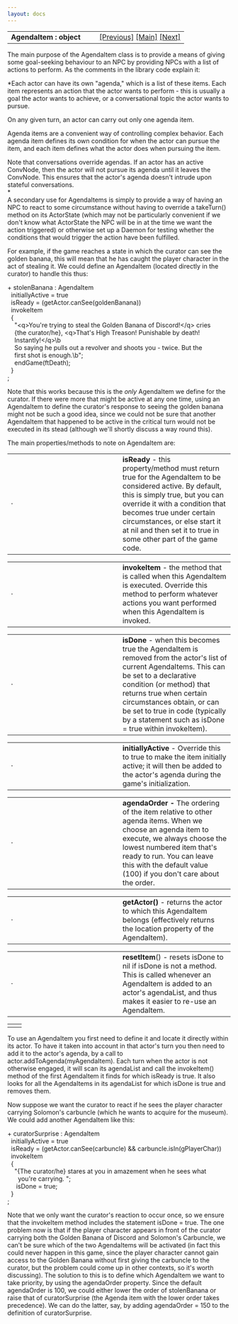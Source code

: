 ```yaml
---
layout: docs
---
```

<table width="100%" data-border="0" data-cellspacing="0"
data-cellpadding="3" data-bgcolor="#C0C0C0">
<colgroup>
<col style="width: 50%" />
<col style="width: 50%" />
</colgroup>
<tbody>
<tr>
<td style="text-align: left;"><strong>AgendaItem : object<br />
</strong></td>
<td style="text-align: right;"><a
href="initiateconversation.html">[Previous]</a> <a
href="generalintroduction.html">[Main]</a> <a
href="convagendaitem.html">[Next]</a></td>
</tr>
</tbody>
</table>

  
The main purpose of the AgendaItem class is to provide a means of giving
some goal-seeking behaviour to an NPC by providing NPCs with a list of
actions to perform. As the comments in the library code explain it:  
  
*Each actor can have its own "agenda," which is a list of these items.
Each item represents an action that the actor wants to perform - this is
usually a goal the actor wants to achieve, or a conversational topic the
actor wants to pursue.  
  
On any given turn, an actor can carry out only one agenda item.  
  
Agenda items are a convenient way of controlling complex behavior. Each
agenda item defines its own condition for when the actor can pursue the
item, and each item defines what the actor does when pursuing the
item.  
  
Note that conversations override agendas. If an actor has an active
ConvNode, then the actor will not pursue its agenda until it leaves the
ConvNode. This ensures that the actor's agenda doesn't intrude upon
stateful conversations.  
*  
A secondary use for AgendaItems is simply to provide a way of having an
NPC to react to some circumstance without having to override a
takeTurn() method on its ActorState (which may not be particularly
convenient if we don't know what ActorState the NPC will be in at the
time we want the action triggered) or otherwise set up a Daemon for
testing whether the conditions that would trigger the action have been
fulfilled.  
  
For example, if the game reaches a state in which the curator can see
the golden banana, this will mean that he has caught the player
character in the act of stealing it. We could define an AgendaItem
(located directly in the curator) to handle this thus:  
  
+ stolenBanana : AgendaItem  
  initiallyActive = true  
  isReady = (getActor.canSee(goldenBanana))  
  invokeItem  
  {  
    "\<q\>You're trying to steal the Golden Banana of Discord!\</q\> cries  
    {the curator/he}, \<q\>That's High Treason! Punishable by death!  
    Instantly!\</q\>\b  
    So saying he pulls out a revolver and shoots you - twice. But the   
    first shot is enough.\b";  
    endGame(ftDeath);  
  }  
;  
  
Note that this works because this is the *only* AgendaItem we define for
the curator. If there were more that might be active at any one time,
using an AgendaItem to define the curator's response to seeing the
golden banana might not be such a good idea, since we could not be sure
that another AgendaItem that happened to be active in the critical turn
would not be executed in its stead (although we'll shortly discuss a way
round this).  
  
The main properties/methods to note on AgendaItem are:  
  

<table data-border="0" data-cellpadding="0" data-cellspacing="0">
<colgroup>
<col style="width: 50%" />
<col style="width: 50%" />
</colgroup>
<tbody>
<tr data-valign="top">
<td width="14"><strong></strong>·<strong></strong></td>
<td><strong>isReady</strong> - this property/method must return true for
the AgendaItem to be considered active. By default, this is simply true,
but you can override it with a condition that becomes true under certain
circumstances, or else start it at nil and then set it to true in some
other part of the game code.  <br />
</td>
</tr>
</tbody>
</table>

<table data-border="0" data-cellpadding="0" data-cellspacing="0">
<colgroup>
<col style="width: 50%" />
<col style="width: 50%" />
</colgroup>
<tbody>
<tr data-valign="top">
<td width="14"><strong></strong>·<strong></strong></td>
<td><strong>invokeItem</strong> - the method that is called when this
AgendaItem is executed. Override this method to perform whatever actions
you want performed when this AgendaItem is invoked.  <br />
</td>
</tr>
</tbody>
</table>

<table data-border="0" data-cellpadding="0" data-cellspacing="0">
<colgroup>
<col style="width: 50%" />
<col style="width: 50%" />
</colgroup>
<tbody>
<tr data-valign="top">
<td width="14"><strong></strong>·<strong></strong></td>
<td><strong>isDone</strong> - when this becomes true the AgendaItem is
removed from the actor's list of current AgendaItems. This can be set to
a declarative condition (or method) that returns true when certain
circumstances obtain, or can be set to true in code (typically by a
statement such as isDone = true within invokeItem).  <br />
</td>
</tr>
</tbody>
</table>

<table data-border="0" data-cellpadding="0" data-cellspacing="0">
<colgroup>
<col style="width: 50%" />
<col style="width: 50%" />
</colgroup>
<tbody>
<tr data-valign="top">
<td width="14"><strong></strong>·<strong></strong></td>
<td><strong>initiallyActive</strong> - Override this to true to make the
item initially active; it will then be added to the actor's agenda
during the game's initialization.  <br />
</td>
</tr>
</tbody>
</table>

<table data-border="0" data-cellpadding="0" data-cellspacing="0">
<colgroup>
<col style="width: 50%" />
<col style="width: 50%" />
</colgroup>
<tbody>
<tr data-valign="top">
<td width="14"><strong></strong>·<strong></strong></td>
<td><strong>agendaOrder -</strong> The ordering of the item relative to
other agenda items. When we choose an agenda item to execute, we always
choose the lowest numbered item that's ready to run. You can leave this
with the default value (100) if you don't care about the order.  <br />
</td>
</tr>
</tbody>
</table>

<table data-border="0" data-cellpadding="0" data-cellspacing="0">
<colgroup>
<col style="width: 50%" />
<col style="width: 50%" />
</colgroup>
<tbody>
<tr data-valign="top">
<td width="14"><strong></strong>·<strong></strong></td>
<td><strong>getActor()</strong> - returns the actor to which this
AgendaItem belongs (effectively returns the location property of the
AgendaItem).  <br />
</td>
</tr>
</tbody>
</table>

<table data-border="0" data-cellpadding="0" data-cellspacing="0">
<colgroup>
<col style="width: 50%" />
<col style="width: 50%" />
</colgroup>
<tbody>
<tr data-valign="top">
<td width="14"><strong></strong>·<strong></strong></td>
<td><strong>resetItem</strong>() - resets isDone to nil if isDone is not
a method. This is called whenever an AgendaItem is added to an actor's
agendaList, and thus makes it easier to re-use an AgendaItem.  <br />
</td>
</tr>
</tbody>
</table>

|     |     |
|-----|-----|
|     |     |

  
To use an AgendaItem you first need to define it and locate it directly
within its actor. To have it taken into account in that actor's turn you
then need to add it to the actor's agenda, by a call to
actor.addToAgenda(myAgendaItem). Each turn when the actor is not
otherwise engaged, it will scan its agendaList and call the invokeItem()
method of the first AgendaItem it finds for which isReady is true. It
also looks for all the AgendaItems in its agendaList for which isDone is
true and removes them.  
  
Now suppose we want the curator to react if he sees the player character
carrying Solomon's carbuncle (which he wants to acquire for the museum).
We could add another AgendaItem like this:  
  
+ curatorSurprise : AgendaItem  
  initiallyActive = true  
  isReady = (getActor.canSee(carbuncle) && carbuncle.isIn(gPlayerChar))  
  invokeItem  
  {  
    "{The curator/he} stares at you in amazement when he sees what  
      you're carrying. ";  
     isDone = true;  
  }    
;  
  
Note that we only want the curator's reaction to occur once, so we
ensure that the invokeItem method includes the statement isDone = true.
The one problem now is that if the player character appears in front of
the curator carrying both the Golden Banana of Discord and Solomon's
Carbuncle, we can't be sure which of the two AgendaItems will be
activated (in fact this could never happen in this game, since the
player character cannot gain access to the Golden Banana without first
giving the carbuncle to the curator, but the problem could come up in
other contexts, so it's worth discussing). The solution to this is to
define which AgendaItem we want to take priority, by using the
agendaOrder property. Since the default agendaOrder is 100, we could
either lower the order of stolenBanana or raise that of curatorSurprise
(the Agenda item with the lower order takes precedence). We can do the
latter, say, by adding agendaOrder = 150 to the definition of
curatorSurprise.  
  
  
